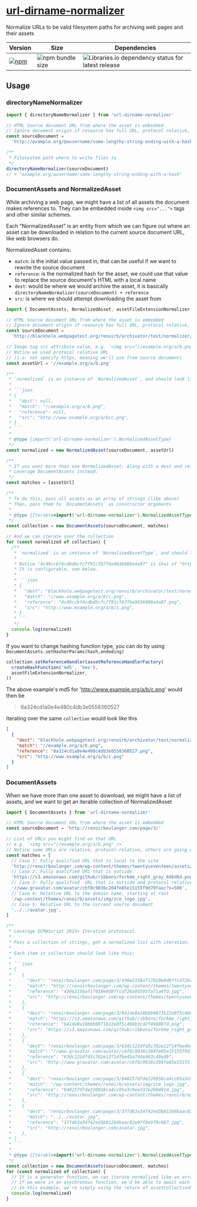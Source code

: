 # [url-dirname-normalizer](https://github.com/renoirb/archivator/blob/re-rework/packages/url-dirname-normalizer)

Normalize URLs to be valid filesystem paths for archiving web pages and their assets

| Version                                                                                                                                                                | Size                                                                                                 | Dependencies                                                                                                                                                                |
| ---------------------------------------------------------------------------------------------------------------------------------------------------------------------- | ---------------------------------------------------------------------------------------------------- | --------------------------------------------------------------------------------------------------------------------------------------------------------------------------- |
| [![npm](https://img.shields.io/npm/v/url-dirname-normalizer?style=flat-square&logo=appveyor&label=npm&logo=npm)](https://www.npmjs.com/package/url-dirname-normalizer) | ![npm bundle size](https://img.shields.io/bundlephobia/min/url-dirname-normalizer?style=flat-square) | ![Libraries.io dependency status for latest release](https://img.shields.io/librariesio/release/npm/url-dirname-normalizer?style=flat-square&logo=appveyor&logo=dependabot) |

## Usage

### directoryNameNormalizer

```js
import { directoryNameNormalizer } from 'url-dirname-normalizer'

// HTML Source document URL from where the asset is embedded
// Ignore document origin if resource has full URL, protocol relative, non TLS
const sourceDocument =
  'http://example.org/@ausername/some-lengthy-string-ending-with-a-hash-1a2d8a61510'

/**
 * Filesystem path where to write files to
 */
directoryNameNormalizer(sourceDocument)
// > "example.org/ausername/some-lengthy-string-ending-with-a-hash"
```

### DocumentAssets and NormalizedAsset

While archiving a web page, we might have a list of all assets the document makes references to.
They can be embedded inside `<img src="...">` tags and other similar schemes.

Each "NormalizedAsset" is an entity from which we can figure out where an asset can be downloaded in relation
to the current source document URL, like web browsers do.

NormalizedAsset contains:

- `match`: is the initial value passed in, that can be useful if we want to rewrite the source document
- `reference`: is the normalized hash for the asset, we could use that value to replace the source document's HTML with a local name
- `dest`: would be where we would archive the asset, it is basically `directoryNameNormalizer(sourceDocument) + reference`
- `src`: is where we should attempt downloading the asset from

````js
import { DocumentAssets, NormalizedAsset, assetFileExtensionNormalizer, createHashFunction } from 'url-dirname-normalizer'

// HTML Source document URL from where the asset is embedded
// Ignore document origin if resource has full URL, protocol relative, non TLS
const sourceDocument =
  'http://blackhole.webpagetest.org/renoirb/archivator/test/normalizer/assets/ignore-path'

// Image tag src attribute value, e.g. `<img src="//example.org/a/b.png" />`
// Notice we used protocol relative URL
// (i.e. not specify https, meaning we'll use from source document)
const assetUrl = '//example.org/a/b.png'

/**
 * `normalized` is an instance of `NormalizedAsset`, and should look like this
 *
 * ```json
 * {
 *   "dest": null,
 *   "match": "//example.org/a/b.png",
 *   "reference": null,
 *   "src": "http://www.example.org/a/b/c.png",
 * }
 * ```
 *
 * @type {import('url-dirname-normalizer').NormalizedAssetType}
 */
const normalized = new NormalizedAsset(sourceDocument, assetUrl)

/**
 * If you want more than one NormalizedAsset; Along with a dest and reference non null.
 * Leverage DocumentAssets instead.
 */
const matches = [assetUrl]

/**
 * To do this, pass all assets as an array of strings (like above)
 * Then, pass them to `DocumentAssets` as constructor arguments
 *
 * @type {Iterable<import('url-dirname-normalizer').NormalizedAssetType>}
 */
const collection = new DocumentAssets(sourceDocument, matches)

// And we can iterate over the collection
for (const normalized of collection) {
  /**
   * `normalized` is an instance of `NormalizedAssetType`, and should look like this
   *
   * Notice "4c49ccbf4cdbdbcfc7f91cf87f6e9636008e4a97" is sha1 of "http://www.example.org/a/b/c.png".
   * It is configurable, see below.
   *
   * ```json
   * {
   *   "dest": "blackhole.webpagetest.org/renoirb/archivator/test/normalizer/assets/ignore-path/4c49ccbf4cdbdbcfc7f91cf87f6e9636008e4a97.png",
   *   "match": "//www.example.org/a/b/c.png",
   *   "reference": "4c49ccbf4cdbdbcfc7f91cf87f6e9636008e4a97.png",
   *   "src": "http://www.example.org/a/b/c.png",
   * }
   * ```
   */
  console.log(normalized)
}
````

If you want to change hashing function type, you can do by using `DocumentAssets.setHasherParams(hash,endoding)`

```js
collection.setReferenceHandler(assetReferenceHandlerFactory(
  createHashFunction('md5', 'hex'),
  assetFileExtensionNormalizer,
))
```

The above example's md5 for 'http://www.example.org/a/b/c.png' would then be

> 6a324cd1a0e4e480c4db3e0558360527

Iterating over the same `collection` would look like this

```json
[
  {
    "dest": "blackhole.webpagetest.org/renoirb/archivator/test/normalizer/assets/ignore-path/6a324cd1a0e4e480c4db3e0558360527.png",
    "match": "//example.org/a/b.png",
    "reference": "6a324cd1a0e4e480c4db3e0558360527.png",
    "src": "http://www.example.org/a/b/c.png"
  }
]
```

### DocumentAssets

When we have more than one asset to download, we might have a list of assets, and we want to get an iterable collection of NormalizedAsset

````js
import { DocumentAssets } from 'url-dirname-normalizer'

// HTML Source document URL from where the asset is embedded
const sourceDocument = 'http://renoirboulanger.com/page/3/'

// List of URLs you might find on that URL
// e.g. `<img src="//example.org/a/b.png" />`
// Notice some URLs are relative, protocol-relative, others are going on another domain
const matches = [
  // Case 1: Fully qualified URL that is local to the site
  'http://renoirboulanger.com/wp-content/themes/twentyseventeen/assets/images/header.jpg',
  // Case 2: Fully qualified URL that is outside
  'https://s3.amazonaws.com/github/ribbons/forkme_right_gray_6d6d6d.png',
  // Case 3: Fully qualified  URL that is outside and protocol relative
  '//www.gravatar.com/avatar/cbf8c9036c204fe85e15155f9d70faec?s=500',
  // Case 4: Relative URL to the domain name, starting at root
  '/wp-content/themes/renoirb/assets/img/zce_logo.jpg',
  // Case 5: Relative URL to the current source document
  '../../avatar.jpg',
]

/**
 * Leverage ECMAScript 2015+ Iteration prototocol.
 *
 * Pass a collection of strings, get a normalized list with iteration.
 *
 * Each item in collection should look like this;
 *
 * ```json
 * [
 *    {
 *      "dest": "renoirboulanger.com/page/3/430e2156af17010e0d8ffcd726a95595fa71a4fd.jpg",
 *      "match": "http://renoirboulanger.com/wp-content/themes/twentyseventeen/assets/images/header.jpg",
 *      "reference": "430e2156af17010e0d8ffcd726a95595fa71a4fd.jpg",
 *      "src": "http://renoirboulanger.com/wp-content/themes/twentyseventeen/assets/images/header.jpg",
 *    },
 *    {
 *      "dest": "renoirboulanger.com/page/3/b41de0a18bbb0871b22e0f5c466b3cd2f498807d.png",
 *      "match": "https://s3.amazonaws.com/github/ribbons/forkme_right_gray_6d6d6d.png",
 *      "reference": "b41de0a18bbb0871b22e0f5c466b3cd2f498807d.png",
 *      "src": "https://s3.amazonaws.com/github/ribbons/forkme_right_gray_6d6d6d.png",
 *    },
 *    {
 *      "dest": "renoirboulanger.com/page/3/63dc122dfd3c702e12714fbe4ba744e463c49edb",
 *      "match": "//www.gravatar.com/avatar/cbf8c9036c204fe85e15155f9d70faec?s=500",
 *      "reference": "63dc122dfd3c702e12714fbe4ba744e463c49edb",
 *      "src": "http://www.gravatar.com/avatar/cbf8c9036c204fe85e15155f9d70faec?s=500",
 *    },
 *    {
 *      "dest": "renoirboulanger.com/page/3/840257d7de220958ca4cc05a3c0ee337e2b0401d.jpg",
 *      "match": "/wp-content/themes/renoirb/assets/img/zce_logo.jpg",
 *      "reference": "840257d7de220958ca4cc05a3c0ee337e2b0401d.jpg",
 *      "src": "http://renoirboulanger.com/wp-content/themes/renoirb/assets/img/zce_logo.jpg",
 *    },
 *    {
 *      "dest": "renoirboulanger.com/page/3/37fd63a34f42ed3b012b9baac82e97fbe9f9c067.jpg",
 *      "match": "../../avatar.jpg",
 *      "reference": "37fd63a34f42ed3b012b9baac82e97fbe9f9c067.jpg",
 *      "src": "http://renoirboulanger.com/avatar.jpg",
 *    },
 * ]
 * ```
 *
 * @type {Iterable<import('url-dirname-normalizer').NormalizedAssetType>}
 */
const collection = new DocumentAssets(sourceDocument, matches)
for (const normalized of collection) {
  // It is a generator function, we can iterate normalized like an array.
  // If we were in an asychronous function, we'd be able to await each step.
  // In this example, we're simply using the return of assetCollectionNormalizer like we would with an array.
  console.log(normalized)
}
````
